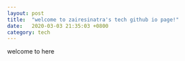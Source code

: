 ```yaml
---
layout: post
title:  "welcome to zairesinatra's tech github io page!"
date:   2020-03-03 21:35:03 +0800
category: tech
---
```

welcome to here